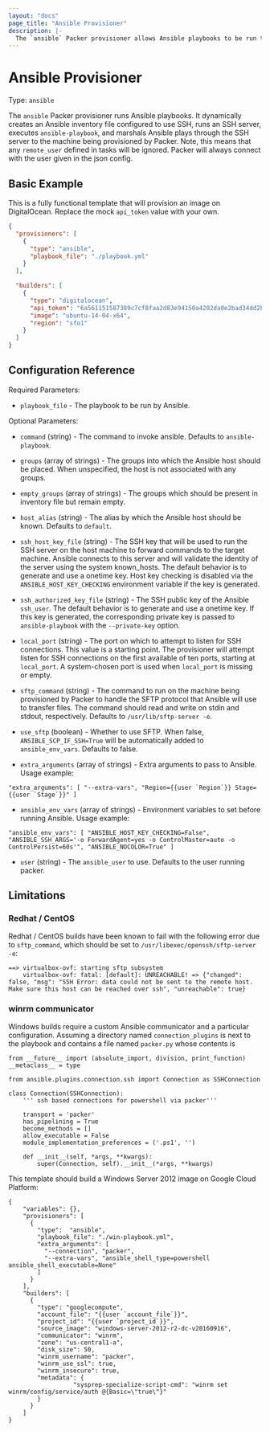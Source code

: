 ```yaml
---
layout: "docs"
page_title: "Ansible Provisioner"
description: |-
  The `ansible` Packer provisioner allows Ansible playbooks to be run to provision the machine.
---
```


# Ansible Provisioner

Type: `ansible`

The `ansible` Packer provisioner runs Ansible playbooks. It dynamically creates
an Ansible inventory file configured to use SSH, runs an SSH server, executes
`ansible-playbook`, and marshals Ansible plays through the SSH server to the
machine being provisioned by Packer. Note, this means that any `remote_user`
defined in tasks will be ignored. Packer will always connect with the user
given in the json config.

## Basic Example

This is a fully functional template that will provision an image on
DigitalOcean. Replace the mock `api_token` value with your own.

```json
{
  "provisioners": [
    {
      "type": "ansible",
      "playbook_file": "./playbook.yml"
    }
  ],

  "builders": [
    {
      "type": "digitalocean",
      "api_token": "6a561151587389c7cf8faa2d83e94150a4202da0e2bad34dd2bf236018ffaeeb",
      "image": "ubuntu-14-04-x64",
      "region": "sfo1"
    }
  ]
}
```

## Configuration Reference

Required Parameters:

- `playbook_file` - The playbook to be run by Ansible.

Optional Parameters:

- `command` (string) - The command to invoke ansible.
   Defaults to `ansible-playbook`.

- `groups` (array of strings) - The groups into which the Ansible host
  should be placed. When unspecified, the host is not associated with any
  groups.

- `empty_groups` (array of strings) - The groups which should be present in
  inventory file but remain empty.

- `host_alias` (string) - The alias by which the Ansible host should be known.
  Defaults to `default`.

- `ssh_host_key_file` (string) - The SSH key that will be used to run the SSH
  server on the host machine to forward commands to the target machine. Ansible
  connects to this server and will validate the identity of the server using
  the system known_hosts. The default behavior is to generate and use a
  onetime key. Host key checking is disabled via the
  `ANSIBLE_HOST_KEY_CHECKING` environment variable if the key is generated.

- `ssh_authorized_key_file` (string) - The SSH public key of the Ansible
  `ssh_user`. The default behavior is to generate and use a onetime key. If
  this key is generated, the corresponding private key is passed to
  `ansible-playbook` with the `--private-key` option.

- `local_port` (string) - The port on which to attempt to listen for SSH
  connections. This value is a starting point.  The provisioner will attempt
  listen for SSH connections on the first available of ten ports, starting at
  `local_port`. A system-chosen port is used when `local_port` is missing or
  empty.

- `sftp_command` (string) - The command to run on the machine being provisioned
  by Packer to handle the SFTP protocol that Ansible will use to transfer
  files. The command should read and write on stdin and stdout, respectively.
  Defaults to `/usr/lib/sftp-server -e`.

- `use_sftp` (boolean) - Whether to use SFTP. When false,
  `ANSIBLE_SCP_IF_SSH=True` will be automatically added to `ansible_env_vars`.
  Defaults to false.

- `extra_arguments` (array of strings) - Extra arguments to pass to Ansible.
  Usage example:

```
"extra_arguments": [ "--extra-vars", "Region={{user `Region`}} Stage={{user `Stage`}}" ]
```

- `ansible_env_vars` (array of strings) - Environment variables to set before
  running Ansible.
  Usage example:

```
"ansible_env_vars": [ "ANSIBLE_HOST_KEY_CHECKING=False", "ANSIBLE_SSH_ARGS='-o ForwardAgent=yes -o ControlMaster=auto -o ControlPersist=60s'", "ANSIBLE_NOCOLOR=True" ]
```

- `user` (string) - The `ansible_user` to use. Defaults to the user running
  packer.

## Limitations

### Redhat / CentOS

Redhat / CentOS builds have been known to fail with the following error due to `sftp_command`, which should be set to `/usr/libexec/openssh/sftp-server -e`:

```
==> virtualbox-ovf: starting sftp subsystem
    virtualbox-ovf: fatal: [default]: UNREACHABLE! => {"changed": false, "msg": "SSH Error: data could not be sent to the remote host. Make sure this host can be reached over ssh", "unreachable": true}
```

### winrm communicator

Windows builds require a custom Ansible communicator and a particular configuration. Assuming a directory named `connection_plugins` is next to the playbook and contains a file named `packer.py` whose contents is

```
from __future__ import (absolute_import, division, print_function)
__metaclass__ = type

from ansible.plugins.connection.ssh import Connection as SSHConnection

class Connection(SSHConnection):
    ''' ssh based connections for powershell via packer'''

    transport = 'packer'
    has_pipelining = True
    become_methods = []
    allow_executable = False
    module_implementation_preferences = ('.ps1', '')

    def __init__(self, *args, **kwargs):
        super(Connection, self).__init__(*args, **kwargs)
```

This template should build a Windows Server 2012 image on Google Cloud Platform:

```
{
    "variables": {},
    "provisioners": [
      {
        "type":  "ansible",
        "playbook_file": "./win-playbook.yml",
        "extra_arguments": [
          "--connection", "packer",
          "--extra-vars", "ansible_shell_type=powershell ansible_shell_executable=None"
        ]
      }
    ],
    "builders": [
      {
        "type": "googlecompute",
        "account_file": "{{user `account_file`}}",
        "project_id": "{{user `project_id`}}",
        "source_image": "windows-server-2012-r2-dc-v20160916",
        "communicator": "winrm",
        "zone": "us-central1-a",
        "disk_size": 50,
        "winrm_username": "packer",
        "winrm_use_ssl": true,
        "winrm_insecure": true,
        "metadata": {
                  "sysprep-specialize-script-cmd": "winrm set winrm/config/service/auth @{Basic=\"true\"}"
        }
      }
    ]
}
